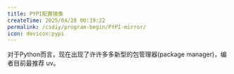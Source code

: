 ```yaml
---
title: PYPI配置镜像
createTime: 2025/04/28 00:19:22
permalink: /csdiy/program-begin/PYPI-mirror/
icon: devicon:pypi
---
```


对于Python而言，现在出现了许许多多新型的包管理器(package manager)，编者目前最推荐 uv。
